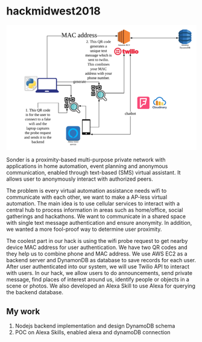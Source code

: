 # hackmidwest2018


![](hackathon.png)

Sonder is a proximity-based multi-purpose private network with applications in home automation,  event planning and anonymous communication, enabled through text-based (SMS) virtual assistant.  It allows user to anonymously interact with authorized peers. 

The problem is every virtual automation assistance needs wifi to communicate with each other, we want to make a AP-less virtual automation. The main idea is to use cellular services to interact with a central hub to process information in areas such as home/office, social gatherings and hackathons. We want to communicate in a shared space with single text message authentication and ensure anonymity. In addition, we wanted a more fool-proof way to determine user proximity.

The coolest part in our hack is using the wifi probe request to get nearby device MAC address for user authentication. We have two QR codes and they help us to combine phone and MAC address. We use AWS EC2 as a backend server and DynamonDB as database to save records for each user. After user authenticated into our system, we will use Twilio API to interact with users. In our hack, we allow users to do announcements, send private message, find places of interest around us, identify people or objects in a scene or photos. We also developed an Alexa Skill to use Alexa for querying the backend database.


## My work

1. Nodejs backend implementation and design DynamoDB schema
2. POC on Alexa Skills, enabled alexa and dynamoDB connection
